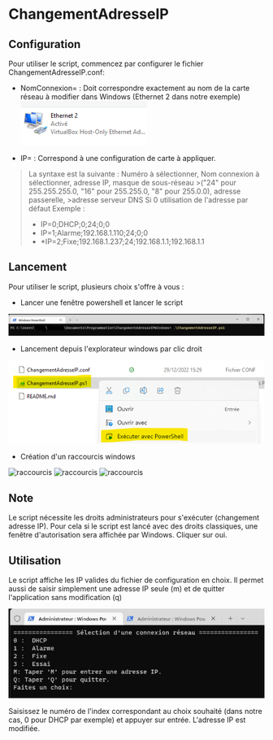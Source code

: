 # ChangementAdresseIP

## Configuration
Pour utiliser le script, commencez par configurer le fichier ChangementAdresseIP.conf: 

- NomConnexion= : Doit correspondre exactement au nom de la carte réseau à modifier dans Windows (Ethernet 2 dans notre exemple)
![Image de la carte réseau](/Images/00%20-%20Reseau.png)

- IP= : Correspond à une configuration de carte à appliquer. 
>La syntaxe est la suivante :
>Numéro à sélectionner, Nom connexion à sélectionner, adresse IP, masque de sous-réseau >("24" pour 255.255.255.0, "16" pour 255.255.0, "8" pour 255.0.0), adresse passerelle, >adresse serveur DNS
>Si 0 utilisation de l'adresse par défaut
>Exemple :
>* IP=0;DHCP;0;24;0;0
>* IP=1;Alarme;192.168.1.110;24;0;0
>* *IP=2;Fixe;192.168.1.237;24;192.168.1.1;192.168.1.1

## Lancement
Pour utiliser le script, plusieurs choix s'offre à vous :
- Lancer une fenêtre powershell et lancer le script

![Lancement du script](/Images/01%20-%20Lancement%20shell.png)

- Lancement depuis l'explorateur windows par clic droit

![clic droit](/Images/00%20-%20Lancement%20Clic%20droit.png)

- Création d'un raccourcis windows

![raccourcis](/Images/01%20-%20Cr%C3%A9ationRaccourcis.png)
![raccourcis](/Images/01%20-%20Cr%C3%A9ationRaccourcis%201.png)
![raccourcis](/Images/01%20-%20Cr%C3%A9ationRaccourcis%202.png)

## Note
Le script nécessite les droits administrateurs pour s'exécuter (changement adresse IP).
Pour cela si le script est lancé avec des droits classiques, une fenêtre d'autorisation sera affichée par Windows. Cliquer sur oui.

## Utilisation
Le script affiche les IP valides du fichier de configuration en choix.
Il permet aussi de saisir simplement une adresse IP seule (m) et de quitter l'application sans modification (q)

![Shell exemple](/Images/02%20-%20Execution.png)

Saisissez le numéro de l'index correspondant au choix souhaité (dans notre cas, 0 pour DHCP par exemple) et appuyer sur entrée.
L'adresse IP est modifiée.